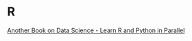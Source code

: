# R

[Another Book on Data Science - Learn R and Python in Parallel](https://www.anotherbookondatascience.com/)
